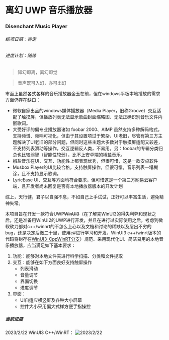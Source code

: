 # 离幻 UWP 音乐播放器
### Disenchant Music Player

###### 结项日期：待定
###### 进度计划：随缘

> 知幻即离，离幻即觉

> 音声既可入幻，亦可出幻

市面上虽然各式各样的音乐播放器金玉在前，但在windows平板本地播放的需求方面仍存在缺口：
- 微软自家出品的windows媒体播放器（Media Player，旧称Groove）交互适配了触摸屏，但播放列表无法显示歌曲封面缩略图、无法正确识别音乐文件内嵌歌词。
- 大受好评的偏专业播放器诸如 foobar 2000、AIMP 虽然支持多种解码格式，支持频谱、频响可视化，但由于其设置项过于繁杂、UI老旧，尽管有第三方主题解决了UI老旧的部分问题，但同时这些主题大多数对于触摸屏适配又较差，不支持列表滑动等操作，交互逻辑反人类，不易用。另：foobar的专辑分类归总也比较弱智（智能性较弱），比不上安卓端的椒盐音乐。
- 椒盐音乐在UI、交互、功能性上都表现优秀，但很可惜，这是一款安卓软件
- Musbox Player的UI比较合格，支持触屏操作，但很可惜，音乐列表一塌糊涂，且不支持显示歌词。
- LyricEase UI、交互等方面均符合要求，但可惜这是一个第三方网易云客户端，且开发者尚未回复是否有本地播放器版本的开发计划

综上，天行健，君子以自强不息，不如自己上手试试，正好可以丰富生活，避免精神失常。


本项目旨在开发一款符合UWP~~WinUI3~~（在了解完WinUI3的得失利弊和现状之后，还是准备用WinUI2的UWP进行开发，并且在进行过实际使用之后，考虑到微软砍刀部对c++/winnrt的不怎么上心以及文档和讨论的稀缺以及层出不穷的bug，还是决定后撤二十里，使用c#进行学习和开发，WinUI3 c++/winrt版本的代码将封存在[WinUI3-CppWinRT分支](https://github.com/DenryDu/Disenchant-Music-Player/tree/WinUI3-CppWinRT)）规范、采用现代化UI、简洁易用的本地音乐播放器，应当满足如下基本要求：
1. 功能：能够对本地文件夹进行科学扫描、分类和文件提取
2. 交互：能够在如下方面良好支持触屏操作
    - 列表滑动
    - 音量调节
    - 界面切换
    - 进度调节
3. 界面：
    - UI自适应横竖屏及各种大小屏幕
    - 控件大小采用偏大式样方便手指操控


##### 当前进度
2023/2/22 WinUI3 C++/WinRT：
![2023/2/22](https://github.com/DenryDu/Disenchant-Music-Player/blob/WinUI3-CppWinRT/Assets/Images/Snipaste_2023-02-22_17-32-19.png)
